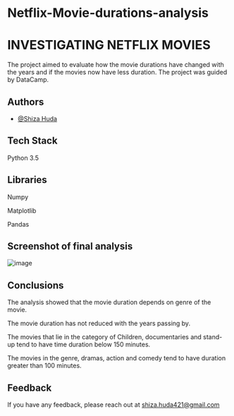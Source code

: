 # Netflix-Movie-durations-analysis

# INVESTIGATING NETFLIX MOVIES

The project aimed to evaluate how the movie durations have changed with the years and if the movies now have less duration. The project was guided by DataCamp.


## Authors

- [@Shiza Huda](https://www.github.com/Shiza-huda)


## Tech Stack

Python 3.5

## Libraries
Numpy

Matplotlib 

Pandas



## Screenshot of final analysis
![image](https://user-images.githubusercontent.com/113924135/222968800-f72419da-4a95-4a76-bd7c-a3b288c32b7f.png)

## Conclusions
The analysis showed that the movie duration depends on genre of the movie. 

The movie duration has not reduced with the years passing by.

The movies that lie in the category of Children, documentaries and stand-up tend to have time duration below 150 minutes.

The movies in the genre, dramas, action and comedy tend to have duration greater than 100 minutes.


## Feedback

If you have any feedback, please reach out at shiza.huda421@gmail.com

